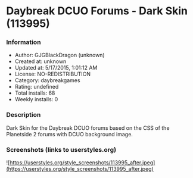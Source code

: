 # Daybreak DCUO Forums - Dark Skin (113995)

### Information
- Author: GJGBlackDragon (unknown)
- Created at: unknown
- Updated at: 5/17/2015, 1:01:12 AM
- License: NO-REDISTRIBUTION
- Category: daybreakgames
- Rating: undefined
- Total installs: 68
- Weekly installs: 0


### Description
Dark Skin for the Daybreak DCUO forums based on the CSS of the Planetside 2 forums with DCUO background image.


### Screenshots (links to userstyles.org)
![https://userstyles.org/style_screenshots/113995_after.jpeg](https://userstyles.org/style_screenshots/113995_after.jpeg)



